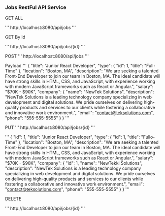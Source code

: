 ### Jobs RestFul API Service

GET ALL

'''
	http://localhost:8080/api/jobs
'''

GET By Id

'''
http://localhost:8080/api/jobs/{id}
'''

POST
'''
http://localhost:8080/api/jobs
'''

Payload
'''
{
    "title": "Junior React Developer",
    "type": {
        "id": 1,
        "title": "Full-Time"
    },
    "location": "Boston, MA",
    "description": "We are seeking a talented Front-End Developer to join our team in Boston, MA. The ideal candidate will have strong skills in HTML, CSS, and JavaScript, with experience working with modern JavaScript frameworks such as React or Angular.",
    "salary": "$70K - $90K",
    "company": {
        "name": "NewTek Solutions",
        "description": "NewTek Solutions is a leading technology company specializing in web development and digital solutions. We pride ourselves on delivering high-quality products and services to our clients while fostering a collaborative and innovative work environment.",
        "email": "contact@teksolutions.com",
        "phone": "555-555-5555"
    }
}
'''


PUT 
'''
http://localhost:8080/api/jobs/{id}
'''


'''
{
    "id": 1,
    "title": "Junior React Developer",
    "type": {
        "id": 1,
        "title": "Fullo-Time"
    },
    "location": "Boston, MA",
    "description": "We are seeking a talented Front-End Developer to join our team in Boston, MA. The ideal candidate will have strong skills in HTML, CSS, and JavaScript, with experience working with modern JavaScript frameworks such as React or Angular.",
    "salary": "$70K - $90K",
    "company": {
        "id": 1,
        "name": "NewTekkl Solutions",
        "description": "NewTek Solutions is a leading technology company specializing in web development and digital solutions. We pride ourselves on delivering high-quality products and services to our clients while fostering a collaborative and innovative work environment.",
        "email": "contact@teksolutions.com",
        "phone": "555-555-5555"
    }
}
'''


DELETE

'''
http://localhost:8080/api/jobs/{id}
'''
